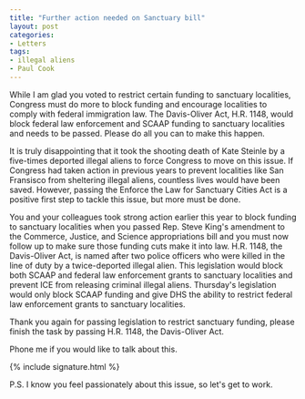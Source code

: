 ```yaml
---
title: "Further action needed on Sanctuary bill"
layout: post
categories:
- Letters
tags:
- illegal aliens
- Paul Cook
---
```


While I am glad you voted to restrict certain funding to sanctuary localities, Congress must do more to block funding and encourage localities to comply with federal immigration law. The Davis-Oliver Act, H.R. 1148, would block federal law enforcement and SCAAP funding to sanctuary localities and needs to be passed. Please do all you can to make this happen.

It is truly disappointing that it took the shooting death of Kate Steinle by a five-times deported illegal aliens to force Congress to move on this issue. If Congress had taken action in previous years to prevent localities like San Fransisco from sheltering illegal aliens, countless lives would have been saved. However, passing the Enforce the Law for Sanctuary Cities Act is a positive first step to tackle this issue, but more must be done.

You and your colleagues took strong action earlier this year to block funding to sanctuary localities when you passed Rep. Steve King's amendment to the Commerce, Justice, and Science appropriations bill and you must now follow up to make sure those funding cuts make it into law. H.R. 1148, the Davis-Oliver Act, is named after two police officers who were killed in the line of duty by a twice-deported illegal alien. This legislation would block both SCAAP and federal law enforcement grants to sanctuary localities and prevent ICE from releasing criminal illegal aliens. Thursday's legislation would only block SCAAP funding and give DHS the ability to restrict federal law enforcement grants to sanctuary localities.

Thank you again for passing legislation to restrict sanctuary funding, please finish the task by passing H.R. 1148, the Davis-Oliver Act.

Phone me if you would like to talk about this.

{% include signature.html %}

P.S. I know you feel passionately about this issue, so let's get to work.